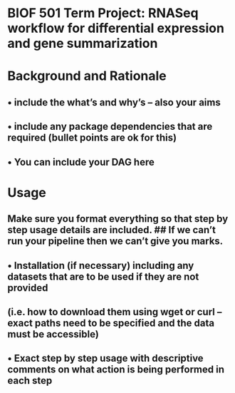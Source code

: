 # BIOF 501 Term Project: RNASeq workflow for differential expression and gene summarization 

# Background and Rationale

## • include the what’s and why’s – also your aims
## • include any package dependencies that are required (bullet points are ok for this)
## • You can include your DAG here

# Usage
## Make sure you format everything so that step by step usage details are included. ## If we can’t run your pipeline then we can’t give you marks.
## • Installation (if necessary) including any datasets that are to be used if they are not provided
## (i.e. how to download them using wget or curl – exact paths need to be specified and the data must be accessible)
## • Exact step by step usage with descriptive comments on what action is being performed in each step